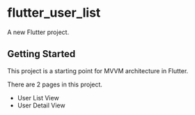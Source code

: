 # flutter_user_list

A new Flutter project.

## Getting Started

This project is a starting point for MVVM architecture in Flutter.

There are 2 pages in this project.
- User List View
- User Detail View
